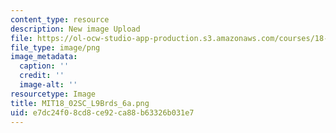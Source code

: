 ```yaml
---
content_type: resource
description: New image Upload
file: https://ol-ocw-studio-app-production.s3.amazonaws.com/courses/18-02sc-multivariable-calculus-fall-2010/e7dc24f08cd8ce92ca88b63326b031e7_MIT18_02SC_L9Brds_6a.png
file_type: image/png
image_metadata:
  caption: ''
  credit: ''
  image-alt: ''
resourcetype: Image
title: MIT18_02SC_L9Brds_6a.png
uid: e7dc24f0-8cd8-ce92-ca88-b63326b031e7
---
```

